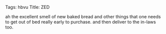 Tags: hbvu
Title: ZED
  
ah the excellent smell of new baked bread and other things that one needs to get out of bed really early to purchase. and then deliver to the in-laws too.